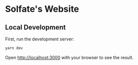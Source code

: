 # Solfate's Website

## Local Development

First, run the development server:

```bash
yarn dev
```

Open [http://localhost:3000](http://localhost:3000) with your browser to see the result.
